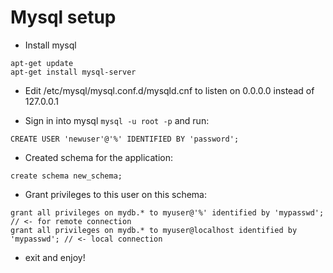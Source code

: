 # Mysql setup

* Install mysql
```
apt-get update
apt-get install mysql-server
```

* Edit /etc/mysql/mysql.conf.d/mysqld.cnf to listen on 0.0.0.0 instead of 127.0.0.1

* Sign in into mysql `mysql -u root -p` and run:
```
CREATE USER 'newuser'@'%' IDENTIFIED BY 'password';
```
* Created schema for the application:
```
create schema new_schema;
```

* Grant privileges to this user on this schema:
```
grant all privileges on mydb.* to myuser@'%' identified by 'mypasswd'; // <- for remote connection
grant all privileges on mydb.* to myuser@localhost identified by 'mypasswd'; // <- local connection
```
* exit and enjoy!
